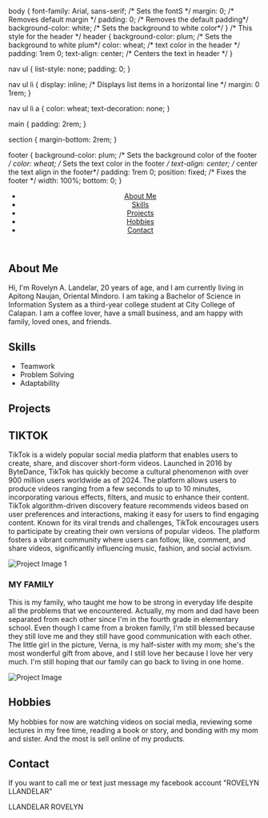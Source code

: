 <!DOCTYPE html>
<html lang="en">
<head>
    <meta charset="UTF-8">
    <meta name="viewport" content="width=device-width, initial-scale=1.0">
  body {
    font-family: Arial, sans-serif; /* Sets the fontS */
    margin: 0; /* Removes default margin */
    padding: 0; /* Removes the default padding*/
    background-color: white; /* Sets the background to white  color*/
}
/* This style for the header */
header {
    background-color: plum; /* Sets the background to white  plum*/
    color: wheat; /* text color in the header */
    padding: 1rem 0;
    text-align: center;  /* Centers the text in header */
}

nav ul {
    list-style: none;
    padding: 0;
}

nav ul li {
    display: inline; /* Displays list items in a horizontal line */
    margin: 0 1rem;
}

nav ul li a {
    color: wheat;
    text-decoration: none; 
}

main {
    padding: 2rem;
}

section {
    margin-bottom: 2rem;
}

footer {
    background-color: plum; /* Sets the background color of the footer */
    color: wheat; /* Sets the text color in the footer */
    text-align: center; /* center the text align in the footer*/
    padding: 1rem 0;
    position: fixed; /* Fixes the footer */
    width: 100%;
    bottom: 0;
}

</head>
<body>
    <header>
        <nav>
            <!-- Navigation Menu -->
            <ul>
                <li><a href="#about">About Me</a></li>
                <li><a href="#skills">Skills</a></li>
                <li><a href="#projects">Projects</a></li>
                <li><a href="#hobbies">Hobbies</a></li>
                <li><a href="#contact">Contact</a></li>
            </ul>
        </nav>
    </header>
    <main>
        <section id="about">
            <h2>About Me</h2>
            <p>Hi, I'm Rovelyn A. Landelar, 20 years of age, and I am currently living in Apitong Naujan, Oriental Mindoro.
                I am taking a Bachelor of Science in Information System as a third-year college student at City College of Calapan. 
                I am a coffee lover, have a small business, and am happy with family, loved ones, and friends.</p> <!-- Brief introduction about yourself -->
        </section>
        <section id="skills">
            <h2>Skills</h2>
            <ul>
                <li>Teamwork</li>
                <li>Problem Solving</li>
                <li>Adaptability</li>
            </ul>
        </section>
        <section id="projects"> 
            <h1>Projects</h1>
            <div>
                <h2>TIKTOK</h2>
                <p>
                     TikTok is a widely popular social media platform that enables users to create, share, and discover short-form videos. Launched in 2016 by ByteDance, 
                     TikTok has quickly become a cultural phenomenon with over 900 million users worldwide as of 2024.
                     The platform allows users to produce videos ranging from a few seconds to up to 10 minutes, incorporating various effects, filters, and music to enhance their content. 
                     TikTok algorithm-driven discovery feature recommends videos based on user preferences and interactions, making it easy for users to find engaging content. Known for its viral trends and challenges, 
                     TikTok encourages users to participate by creating their own versions of popular videos. The platform fosters a vibrant community where users can follow, like, comment, 
                     and share videos, significantly influencing music, fashion, and social activism.</p>
                <img src="c:\Users\USER\Pictures\Screenshots\Screenshot 2024-08-17 025429.png" alt="Project Image 1"> <!-- Replace with the actual path to your image -->
            </div>
                <h3>MY FAMILY</h3>
                <p> 
                    This is my family, who taught me how to be strong in everyday life despite all the problems that we encountered. 
                    Actually, my mom and dad have been separated from each other since I'm in the fourth grade in elementary school. 
                    Even though I came from a broken family, I'm still blessed because they still love me and they still have good communication with each other. 
                    The little girl in the picture, Verna, is my half-sister with my mom; she's the most wonderful gift from above, and I still love her because I love her very much. 
                    I'm still hoping that our family can go back to living in one home.</p> <!-- Description of the project -->
                <img src="c:\Users\USER\Pictures\Saved Pictures\IMG_20240402_004830.jpg" alt="Project Image"> <!-- Insert the image -->
            </div>
        </section>
        <section id="hobbies">
            <h2>Hobbies</h2>
            <p>  My hobbies for now are watching videos on social media, reviewing some lectures in my free time,
                 reading a book or story, and bonding with my mom and sister.
                  And the most is sell online of my products.</p> <!-- Is a paragraph form and the command use id <p>-->
        </section>
        <section id="contact">
            <h2>Contact</h2>
            <p>If you want to call me or text just message my facebook account "ROVELYN LLANDELAR"</p> <!-- Provide contact information here. -->
        </section>
    </main>
    <footer>
        <p> LLANDELAR ROVELYN</p>
    </footer>
</body>
</html>
